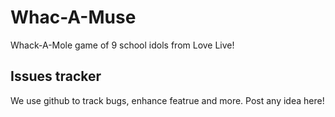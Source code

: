 # Whac-A-Muse
Whack-A-Mole game of 9 school idols from Love Live!

## Issues tracker
We use github to track bugs, enhance featrue and more. Post any idea here!
